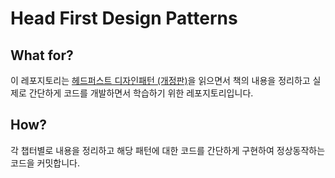 # Head First Design Patterns

## What for?
이 레포지토리는 [헤드퍼스트 디자인패턴 (개정판)](https://www.hanbit.co.kr/store/books/look.php?p_code=B6113501223)을 읽으면서 책의 내용을 정리하고 실제로 간단하게 코드를 개발하면서 학습하기 위한 레포지토리입니다.

## How?
각 챕터별로 내용을 정리하고 해당 패턴에 대한 코드를 간단하게 구현하여 정상동작하는 코드을 커밋합니다.